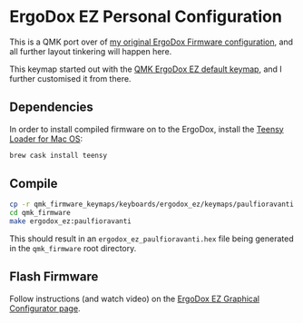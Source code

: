 # ErgoDox EZ Personal Configuration

This is a QMK port over of [my original ErgoDox Firmware configuration][], and
all further layout tinkering will happen here.

This keymap started out with the [QMK ErgoDox EZ default keymap][], and I
further customised it from there.

## Dependencies

In order to install compiled firmware on to the ErgoDox, install the
[Teensy Loader for Mac OS][]:

```sh
brew cask install teensy
```

## Compile

```sh
cp -r qmk_firmware_keymaps/keyboards/ergodox_ez/keymaps/paulfioravanti qmk_firmware/keyboards/ergodox_ez/keymaps
cd qmk_firmware
make ergodox_ez:paulfioravanti
```

This should result in an `ergodox_ez_paulfioravanti.hex` file being generated
in the `qmk_firmware` root directory.

## Flash Firmware

Follow instructions (and watch video) on the
[ErgoDox EZ Graphical Configurator page][].

[ErgoDox EZ Graphical Configurator page]: https://ergodox-ez.com/pages/graphical-configurator
[my original ErgoDox Firmware configuration]: https://github.com/paulfioravanti/ergodox-firmware/blob/custom-layout/firmware/keyboard/ergodox/layout/custom-layout.c
[QMK ErgoDox EZ default keymap]: https://github.com/qmk/qmk_firmware/blob/master/keyboards/ergodox_ez/keymaps/default/keymap.c
[Teensy Loader for Mac OS]: https://pjrc.com/teensy/loader_mac.html
